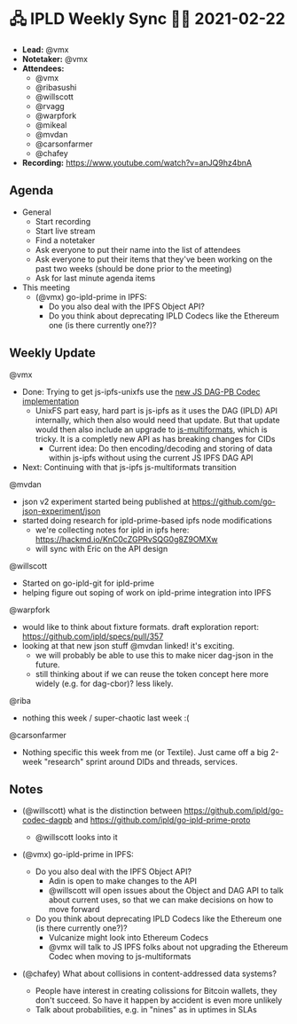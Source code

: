 # 🖧 IPLD Weekly Sync 🙌🏽 2021-02-22

- **Lead:** @vmx
- **Notetaker:** @vmx
- **Attendees:**
  - @vmx
  - @ribasushi
  - @willscott
  - @rvagg 
  - @warpfork 
  - @mikeal
  - @mvdan 
  - @carsonfarmer
  - @chafey
- **Recording:** https://www.youtube.com/watch?v=anJQ9hz4bnA


## Agenda

- General
  - Start recording
  - Start live stream
  - Find a notetaker
  - Ask everyone to put their name into the list of attendees
  - Ask everyone to put their items that they've been working on the past two weeks (should be done prior to the meeting)
  - Ask for last minute agenda items
- This meeting
  - (@vmx) go-ipld-prime in IPFS:
    - Do you also deal with the IPFS Object API?
    - Do you think about deprecating IPLD Codecs like the Ethereum one (is there currently one?)?


## Weekly Update

@vmx
 - Done: Trying to get js-ipfs-unixfs use the [new JS DAG-PB Codec implementation](https://github.com/ipld/js-dag-pb)
   - UnixFS part easy, hard part is js-ipfs as it uses the DAG (IPLD) API internally, which then also would need that update. But that update would then also include an upgrade to [js-multiformats](https://github.com/multiformats/js-multiformats), which is tricky. It is a completly new API as has breaking changes for CIDs
     - Current idea: Do then encoding/decoding and storing of data within js-ipfs without using the current JS IPFS DAG API
 - Next: Continuing with that js-ipfs js-multiformats transition

@mvdan
 - json v2 experiment started being published at https://github.com/go-json-experiment/json
 - started doing research for ipld-prime-based ipfs node modifications
     - we're collecting notes for ipld in ipfs here: https://hackmd.io/KnC0cZGPRvSQG0g8Z9OMXw
     - will sync with Eric on the API design

@willscott 
 - Started on go-ipld-git for ipld-prime
 - helping figure out soping of work on ipld-prime integration into IPFS

@warpfork
- would like to think about fixture formats.  draft exploration report: https://github.com/ipld/specs/pull/357
- looking at that new json stuff @mvdan linked!  it's exciting.
	- we will probably be able to use this to make nicer dag-json in the future.
	- still thinking about if we can reuse the token concept here more widely (e.g. for dag-cbor)?  less likely.

@riba
- nothing this week / super-chaotic last week :(

@carsonfarmer
- Nothing specific this week from me (or Textile). Just came off a big 2-week "research" sprint around DIDs and threads, services.


## Notes

<!-- After each call, the notetaker submits a PR to https://github.com/ipld/team-mgmt to store the notes on the meeting-notes folder -->
- (@willscott) what is the distinction between https://github.com/ipld/go-codec-dagpb and https://github.com/ipld/go-ipld-prime-proto
  - @willscott looks into it

- (@vmx) go-ipld-prime in IPFS:
  - Do you also deal with the IPFS Object API?
    - Adin is open to make changes to the API
    - @willscott will open issues about the Object and DAG API to talk about current uses, so that we can make decisions on how to move forward
  - Do you think about deprecating IPLD Codecs like the Ethereum one (is there currently one?)?
    - Vulcanize might look into Ethereum Codecs
    - @vmx will talk to JS IPFS folks about not upgrading the Ethereum Codec when moving to js-multiformats

- (@chafey) What about collisions in content-addressed data systems?
  - People have interest in creating colissions for Bitcoin wallets, they don't succeed. So have it happen by accident is even more unlikely
  - Talk about probabilities, e.g. in "nines" as in uptimes in SLAs
